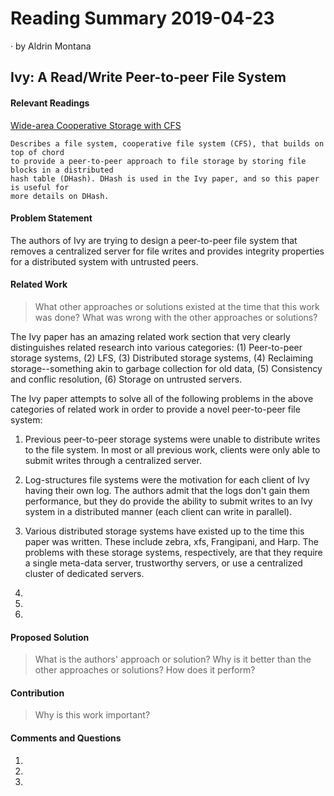 # Reading Summary 2019-04-23

&middot; by Aldrin Montana

## Ivy: A Read/Write Peer-to-peer File System

#### Relevant Readings

[Wide-area Cooperative Storage with CFS][cfs]

    Describes a file system, cooperative file system (CFS), that builds on top of chord
    to provide a peer-to-peer approach to file storage by storing file blocks in a distributed
    hash table (DHash). DHash is used in the Ivy paper, and so this paper is useful for
    more details on DHash.

#### Problem Statement

The authors of Ivy are trying to design a peer-to-peer file system that removes a centralized
server for file writes and provides integrity properties for a distributed system with untrusted
peers.

#### Related Work
> What other approaches or solutions existed at the time that this
> work was done? What was wrong with the other approaches or solutions?

The Ivy paper has an amazing related work section that very clearly distinguishes related research
into various categories: (1) Peer-to-peer storage systems, (2) LFS, (3) Distributed storage systems,
(4) Reclaiming storage--something akin to garbage collection for old data, (5) Consistency and
conflic resolution, (6) Storage on untrusted servers.

The Ivy paper attempts to solve all of the following problems in the above categories of related work
in order to provide a novel peer-to-peer file system:

1. Previous peer-to-peer storage systems were unable to distribute writes to the file system. In
most or all previous work, clients were only able to submit writes through a centralized server.

2. Log-structures file systems were the motivation for each client of Ivy having their own log. The
authors admit that the logs don't gain them performance, but they do provide the ability to submit
writes to an Ivy system in a distributed manner (each client can write in parallel).

3. Various distributed storage systems have existed up to the time this paper was written. These
include zebra, xfs, Frangipani, and Harp. The problems with these storage systems, respectively,
are that they require a single meta-data server, trustworthy servers, or use a centralized cluster
of dedicated servers.

4.

5.

6.


#### Proposed Solution
> What is the authors' approach or solution? Why is it better than the
> other approaches or solutions? How does it perform?


#### Contribution
> Why is this work important?


#### Comments and Questions

1. 

2. 
   
3. 

<!-- resources -->
[cfs]: https://pdos.csail.mit.edu/papers/cfs:sosp01/cfs_sosp.pdf
